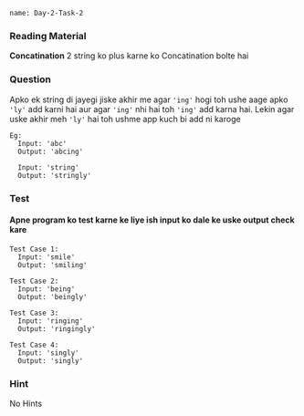 ```ngMeta
name: Day-2-Task-2
```

### Reading Material
**Concatination**
2 string ko plus karne ko Concatination bolte hai

### Question
Apko ek string di jayegi jiske akhir me agar `'ing'` hogi toh ushe aage apko `'ly'` add karni hai aur agar `'ing'` nhi hai toh `'ing'` add karna hai.
Lekin agar uske akhir meh `'ly'` hai toh ushme app kuch bi add ni karoge

```
Eg:
  Input: 'abc'
  Output: 'abcing'

  Input: 'string'
  Output: 'stringly'
```

### Test
#### Apne program ko test karne ke liye ish input ko dale ke uske output check kare

```
Test Case 1:
  Input: 'smile'
  Output: 'smiling'
```

```
Test Case 2:
  Input: 'being'
  Output: 'beingly'
```

```
Test Case 3:
  Input: 'ringing'
  Output: 'ringingly'
```

```
Test Case 4:
  Input: 'singly'
  Output: 'singly'
```

### Hint
No Hints
